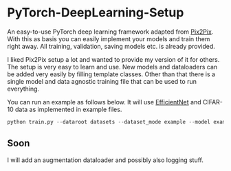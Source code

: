 # PyTorch-DeepLearning-Setup

An easy-to-use PyTorch deep learning framework adapted from [Pix2Pix](https://github.com/junyanz/pytorch-CycleGAN-and-pix2pix). With this as basis you can easily implement your models and train them right away. All training, validation, saving models etc. is already provided. 

I liked Pix2Pix setup a lot and wanted to provide my version of it for others. The setup is very easy to learn and use. New models and dataloaders can be added very easily by filling template classes. Other than that there is a single model and data agnostic training file that can be used to run everything. 

You can run an example as follows below. It will use [EfficientNet](https://github.com/lukemelas/EfficientNet-PyTorch) and CIFAR-10 data as implemented in example files.
```python
python train.py --dataroot datasets --dataset_mode example --model example --validation_datamode example --validation --num_threads 0 --batch_size 16 --num_classes 10 
```

## Soon

I will add an augmentation dataloader and possibly also logging stuff.
